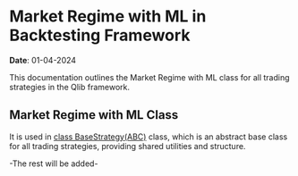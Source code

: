 # Market Regime with ML in Backtesting Framework

**Date**: 01-04-2024  

This documentation outlines the Market Regime with ML class for all trading strategies in the Qlib framework.

## Market Regime with ML Class

It is used in [class BaseStrategy(ABC)](/doc/engine/base_class) class, which is an abstract base class for all trading strategies, providing shared utilities and structure.

-The rest will be added-